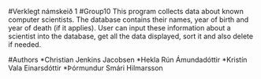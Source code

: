 #Verklegt námskeið 1
#Group10
This program collects data about known computer scientists. The database contains their names, year of birth 
and year of death (if it applies). User can input these information about a scientist into the database, 
get all the data displayed, sort it and also delete if needed.

#Authors
*Christian Jenkins Jacobsen
*Hekla Rún Ámundadóttir
*Kristín Vala Einarsdóttir 
*Þórmundur Smári Hilmarsson
